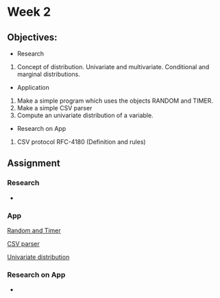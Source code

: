 # Week 2


## Objectives:

* Research

1. Concept of distribution. Univariate and multivariate. Conditional and marginal distributions.

* Application

1. Make a simple program which uses the objects RANDOM and TIMER.
2. Make a simple CSV parser
3. Compute an univariate distribution of a variable.

* Research on App

1. CSV protocol RFC-4180 (Definition and rules)

## Assignment
### Research
* 


### App

[Random and Timer](https://github.com/Ktot0/Statistics/tree/main/week1/Exercise_1)

[CSV parser](https://github.com/Ktot0/Statistics/tree/main/week1/Exercise_1_vb)

[Univariate distribution](https://github.com/Ktot0/Statistics/tree/main/week1/Exercise_1_vb)

### Research on App
*

